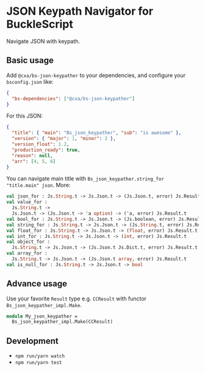 # JSON Keypath Navigator for BuckleScript

Navigate JSON with keypath.

## Basic usage

Add `@cxa/bs-json-keypather` to your dependencies, and configure your `bsconfig.json` like:

```json
{
  "bs-dependencies": ["@cxa/bs-json-keypather"]
}
```

For this JSON:

```json
{
  "title": { "main": "Bs_json_keypather", "sub": "is awesome" },
  "version": { "major": 1, "minor": 2 },
  "version_float": 1.2,
  "production_ready": true,
  "reason": null,
  "arr": [4, 5, 6]
}
```

You can navigate main title with `Bs_json_keypather.string_for "title.main" json`. More:

```ocaml
val json_for : Js.String.t -> Js.Json.t -> (Js.Json.t, error) Js.Result.t
val value_for :
  Js.String.t ->
  Js.Json.t -> (Js.Json.t -> 'a option) -> ('a, error) Js.Result.t
val bool_for : Js.String.t -> Js.Json.t -> (Js.boolean, error) Js.Result.t
val string_for : Js.String.t -> Js.Json.t -> (Js.String.t, error) Js.Result.t
val float_for : Js.String.t -> Js.Json.t -> (float, error) Js.Result.t
val int_for : Js.String.t -> Js.Json.t -> (int, error) Js.Result.t
val object_for :
  Js.String.t -> Js.Json.t -> (Js.Json.t Js.Dict.t, error) Js.Result.t
val array_for :
  Js.String.t -> Js.Json.t -> (Js.Json.t array, error) Js.Result.t
val is_null_for : Js.String.t -> Js.Json.t -> bool
```

## Advance usage

Use your favorite `Result` type e.g. `CCResult` with functor `Bs_json_keypather_impl.Make`.

```ocaml
module My_json_keypather =
  Bs_json_keypather_impl.Make(CCResult)
```

## Development

* `npm run/yarn watch`
* `npm run/yarn test`
